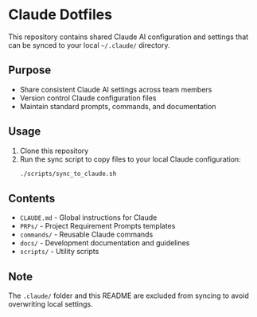 # Claude Dotfiles

This repository contains shared Claude AI configuration and settings that can be synced to your local `~/.claude/` directory.

## Purpose

- Share consistent Claude AI settings across team members
- Version control Claude configuration files
- Maintain standard prompts, commands, and documentation

## Usage

1. Clone this repository
2. Run the sync script to copy files to your local Claude configuration:
   ```bash
   ./scripts/sync_to_claude.sh
   ```

## Contents

- `CLAUDE.md` - Global instructions for Claude
- `PRPs/` - Project Requirement Prompts templates
- `commands/` - Reusable Claude commands
- `docs/` - Development documentation and guidelines
- `scripts/` - Utility scripts

## Note

The `.claude/` folder and this README are excluded from syncing to avoid overwriting local settings.